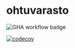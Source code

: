 # ohtuvarasto

![GHA workflow badge](https://github.com/anidinri/ohtuvarasto/workflows/CI/badge.svg)

[![codecov](https://codecov.io/github/anidinri/ohtuvarasto/graph/badge.svg?token=5PJJYDNZFE)](https://codecov.io/github/anidinri/ohtuvarasto)
